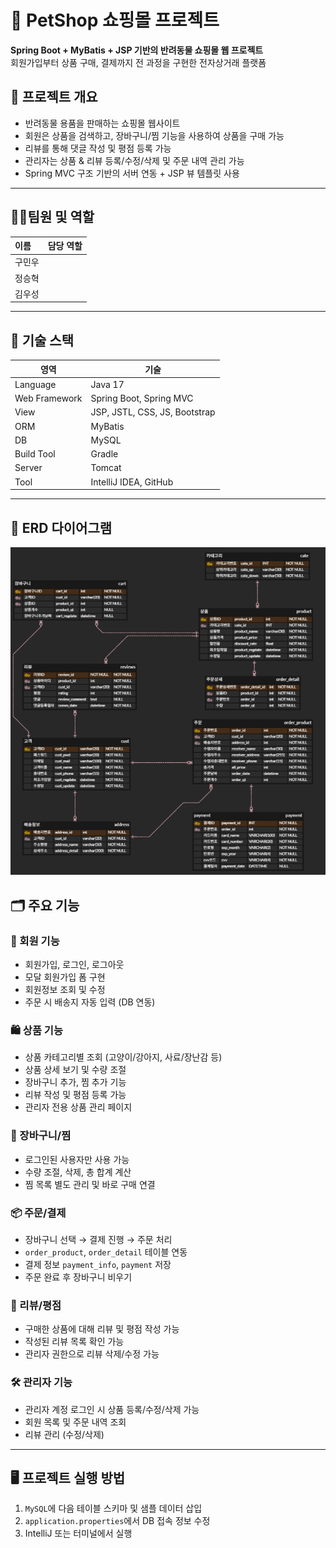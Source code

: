 # 🐾 PetShop 쇼핑몰 프로젝트

**Spring Boot + MyBatis + JSP 기반의 반려동물 쇼핑몰 웹 프로젝트**  
회원가입부터 상품 구매, 결제까지 전 과정을 구현한 전자상거래 플랫폼

## 📌 프로젝트 개요

- 반려동물 용품을 판매하는 쇼핑몰 웹사이트
- 회원은 상품을 검색하고, 장바구니/찜 기능을 사용하여 상품을 구매 가능
- 리뷰를 통해 댓글 작성 및 평점 등록 가능
- 관리자는 상품 & 리뷰 등록/수정/삭제 및 주문 내역 관리 가능
- Spring MVC 구조 기반의 서버 연동 + JSP 뷰 템플릿 사용


***
## 🧑‍💻팀원 및 역할
|이름| 담당 역할              |
|:----|:-------------------|
|구민우||
|정승혁||
|김우성||
***



## 🧱 기술 스택

| 영역 | 기술 |
|------|------|
| Language | Java 17 |
| Web Framework | Spring Boot, Spring MVC |
| View | JSP, JSTL, CSS, JS, Bootstrap |
| ORM | MyBatis |
| DB | MySQL |
| Build Tool | Gradle |
| Server | Tomcat |
| Tool | IntelliJ IDEA, GitHub |

---

## 🧾 ERD 다이어그램

<img src="imgs/readme/erd.png" alt="ERD" width="600"/>

## 🗂 주요 기능

### 👤 회원 기능
- 회원가입, 로그인, 로그아웃
- 모달 회원가입 폼 구현
- 회원정보 조회 및 수정
- 주문 시 배송지 자동 입력 (DB 연동)

### 🛍 상품 기능
- 상품 카테고리별 조회 (고양이/강아지, 사료/장난감 등)
- 상품 상세 보기 및 수량 조절
- 장바구니 추가, 찜 추가 기능
- 리뷰 작성 및 평점 등록 가능
- 관리자 전용 상품 관리 페이지

### 🛒 장바구니/찜
- 로그인된 사용자만 사용 가능
- 수량 조절, 삭제, 총 합계 계산
- 찜 목록 별도 관리 및 바로 구매 연결

### 📦 주문/결제
- 장바구니 선택 → 결제 진행 → 주문 처리
- `order_product`, `order_detail` 테이블 연동
- 결제 정보 `payment_info`, `payment` 저장
- 주문 완료 후 장바구니 비우기

### 📝 리뷰/평점
- 구매한 상품에 대해 리뷰 및 평점 작성 가능
- 작성된 리뷰 목록 확인 가능
- 관리자 권한으로 리뷰 삭제/수정 가능

### 🛠 관리자 기능
- 관리자 계정 로그인 시 상품 등록/수정/삭제 가능
- 회원 목록 및 주문 내역 조회
- 리뷰 관리 (수정/삭제)

---


## 🖥 프로젝트 실행 방법

1. `MySQL`에 다음 테이블 스키마 및 샘플 데이터 삽입
2. `application.properties`에서 DB 접속 정보 수정
3. IntelliJ 또는 터미널에서 실행  
